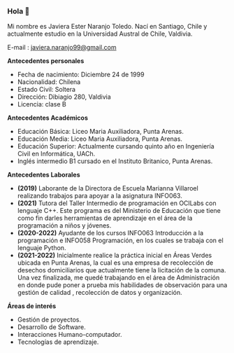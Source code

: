 ### Hola 👋

Mi nombre es Javiera Ester Naranjo Toledo.
Nací en Santiago, Chile y actualmente estudio en la Universidad Austral de Chile, Valdivia.

E-mail : [javiera.naranjo99@gmail.com](mailto:javiera.naranjo99@gmail.com)

**Antecedentes personales**

- Fecha de nacimiento: Diciembre 24 de 1999
- Nacionalidad: Chilena
- Estado Civil: Soltera
- Dirección: Dibiagio 280, Valdivia
- Licencia: clase B

**Antecedentes Académicos**

- Educación Básica: Liceo Maria Auxiliadora, Punta Arenas.
- Educación Media: Liceo Maria Auxiliadora, Punta Arenas. 
- Educación Superior: Actualmente cursando quinto año en Ingeniería Civil en Informática, UACh.
- Inglés intermedio B1 cursado en el Instituto Britanico, Punta Arenas.

**Antecedentes Laborales**

- **(2019)** Laborante de la Directora de Escuela Marianna Villaroel realizando trabajos para apoyar a la asignatura INFO063.
- **(2021)** Tutora del Taller Intermedio de programación en OCILabs con lenguaje C++. Este programa es del Ministerio de 
              Educación que tiene como fin darles herramientas de aprendizaje en el área de la programación a niños y jóvenes.
- **(2020-2022)** Ayudante de los cursos INFO063 Introducción a la programación e INFO058 Programación, en los cuales se 
                  trabaja con el lenguaje Python.
- **(2021-2022)** Inicialmente realice la práctica inicial en Áreas Verdes ubicada en Punta Arenas, la cual es una empresa de 
                  recolección de desechos domiciliarios que actualmente tiene la licitación de la comuna. Una vez finalizada, 
                  me quedé trabajando en el área de Administración en donde pude poner a prueba mis habilidades de observación 
                  para una gestión de calidad , recolección de datos y organización.

**Áreas de interés**

- Gestión de proyectos.
- Desarrollo de Software.
- Interacciones Humano-computador.
- Tecnologías de aprendizaje.

